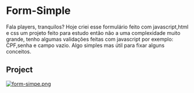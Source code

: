 # Form-Simple
Fala players, tranquilos? Hoje criei esse formulário feito com javascript,html e css um projeto feito para estudo então não a uma complexidade muito grande, tenho algumas validações feitas com javascript por exemplo: CPF,senha e campo vazio. Algo simples mas útil para fixar alguns conceitos.

## Project

[![form-simpe.png](https://i.postimg.cc/vTWfvZYt/form-simpe.png)](https://postimg.cc/q6vNJ0CN)

